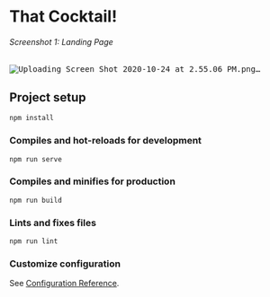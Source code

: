 # That Cocktail!


  ###### Screenshot 1: *Landing Page*
<kbd>![Uploading Screen Shot 2020-10-24 at 2.55.06 PM.png…]()
<br>

## Project setup
```
npm install
```

### Compiles and hot-reloads for development
```
npm run serve
```

### Compiles and minifies for production
```
npm run build
```

### Lints and fixes files
```
npm run lint
```

### Customize configuration
See [Configuration Reference](https://cli.vuejs.org/config/).
